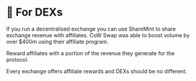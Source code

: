 # 💱 For DEXs

If you run a decentralised exchange you can use ShareMint to share exchange revenue with affiliates. CoW Swap was able to boost volume by over $400m using their affiliate program.

Reward affiliates with a portion of the revenue they generate for the protocol.

Every exchange offers affiliate rewards and DEXs should be no different.
